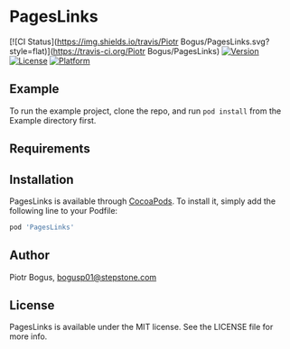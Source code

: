 # PagesLinks

[![CI Status](https://img.shields.io/travis/Piotr Bogus/PagesLinks.svg?style=flat)](https://travis-ci.org/Piotr Bogus/PagesLinks)
[![Version](https://img.shields.io/cocoapods/v/PagesLinks.svg?style=flat)](https://cocoapods.org/pods/PagesLinks)
[![License](https://img.shields.io/cocoapods/l/PagesLinks.svg?style=flat)](https://cocoapods.org/pods/PagesLinks)
[![Platform](https://img.shields.io/cocoapods/p/PagesLinks.svg?style=flat)](https://cocoapods.org/pods/PagesLinks)

## Example

To run the example project, clone the repo, and run `pod install` from the Example directory first.

## Requirements

## Installation

PagesLinks is available through [CocoaPods](https://cocoapods.org). To install
it, simply add the following line to your Podfile:

```ruby
pod 'PagesLinks'
```

## Author

Piotr Bogus, bogusp01@stepstone.com

## License

PagesLinks is available under the MIT license. See the LICENSE file for more info.
